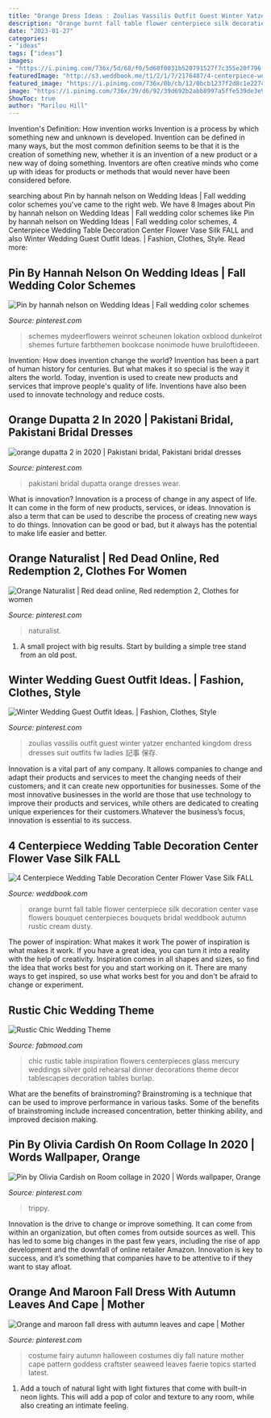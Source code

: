 ```yaml
---
title: "Orange Dress Ideas : Zoulias Vassilis Outfit Guest Winter Yatzer Enchanted Kingdom Dress Dresses Suit Outfits Fw Ladies 記事 保存"
description: "Orange burnt fall table flower centerpiece silk decoration center vase flowers bouquet centerpieces bouquets bridal weddbook autumn rustic cream dusty"
date: "2023-01-27"
categories:
- "ideas"
tags: ["ideas"]
images:
- "https://i.pinimg.com/736x/5d/68/f0/5d68f0031b520791527f7c355e20f796.jpg"
featuredImage: "http://s3.weddbook.me/t1/2/1/7/2176487/4-centerpiece-wedding-table-decoration-center-flower-vase-silk-fall-burnt-orange.jpg"
featured_image: "https://i.pinimg.com/736x/0b/cb/12/0bcb1237f2d8c1e2274ebb6ebf8aa563.jpg"
image: "https://i.pinimg.com/736x/39/d6/92/39d692b2abb8997a5ffe539de3e9171f.jpg"
ShowToc: true
author: "Marilou Hill"
---
```



Invention's Definition: How invention works
Invention is a process by which something new and unknown is developed. Invention can be defined in many ways, but the most common definition seems to be that it is the creation of something new, whether it is an invention of a new product or a new way of doing something. Inventors are often creative minds who come up with ideas for products or methods that would never have been considered before.

	

		
searching about Pin by hannah nelson on Wedding Ideas | Fall wedding color schemes you've came to the right web. We have 8 Images about Pin by hannah nelson on Wedding Ideas | Fall wedding color schemes like Pin by hannah nelson on Wedding Ideas | Fall wedding color schemes, 4 Centerpiece Wedding Table Decoration Center Flower Vase Silk FALL and also Winter Wedding Guest Outfit Ideas. | Fashion, Clothes, Style. Read more:
		
    
## Pin By Hannah Nelson On Wedding Ideas | Fall Wedding Color Schemes

<img loading=lazy src="https://i.pinimg.com/736x/5d/68/f0/5d68f0031b520791527f7c355e20f796.jpg" onerror="this.onerror=null;this.src='https://tse1.mm.bing.net/th?id=OIP.2ZELYXky9VsyKP4E8-gwXwHaPY&amp;pid=15.1';" alt="Pin by hannah nelson on Wedding Ideas | Fall wedding color schemes">

_Source: pinterest.com_

>schemes mydeerflowers weinrot scheunen lokation oxblood dunkelrot shemes furture farbthemen bookcase nonimode huwe bruiloftideeen. 

	

Invention: How does invention change the world?
Invention has been a part of human history for centuries. But what makes it so special is the way it alters the world. Today, invention is used to create new products and services that improve people's quality of life. Inventions have also been used to innovate technology and reduce costs.

    
## Orange Dupatta 2 In 2020 | Pakistani Bridal, Pakistani Bridal Dresses

<img loading=lazy src="https://i.pinimg.com/736x/0b/cb/12/0bcb1237f2d8c1e2274ebb6ebf8aa563.jpg" onerror="this.onerror=null;this.src='https://tse4.mm.bing.net/th?id=OIP.10fckfLarIp6tdIDVtiTXQAAAA&amp;pid=15.1';" alt="orange dupatta 2 in 2020 | Pakistani bridal, Pakistani bridal dresses">

_Source: pinterest.com_

>pakistani bridal dupatta orange dresses wear. 

	

What is innovation?
Innovation is a process of change in any aspect of life. It can come in the form of new products, services, or ideas. Innovation is also a term that can be used to describe the process of creating new ways to do things. Innovation can be good or bad, but it always has the potential to make life easier and better.

    
## Orange Naturalist | Red Dead Online, Red Redemption 2, Clothes For Women

<img loading=lazy src="https://i.pinimg.com/736x/d2/6d/31/d26d31c2ffcb463aa7b7c16f5632bfbb.jpg" onerror="this.onerror=null;this.src='https://tse3.mm.bing.net/th?id=OIP.qI_snr_ElOfq3dQdohqMAAHaEK&amp;pid=15.1';" alt="Orange Naturalist | Red dead online, Red redemption 2, Clothes for women">

_Source: pinterest.com_

>naturalist. 

	

1. A small project with big results. Start by building a simple tree stand from an old post.

    
## Winter Wedding Guest Outfit Ideas. | Fashion, Clothes, Style

<img loading=lazy src="https://i.pinimg.com/736x/39/d6/92/39d692b2abb8997a5ffe539de3e9171f.jpg" onerror="this.onerror=null;this.src='https://tse3.mm.bing.net/th?id=OIP.hMXhwxD6o5qtXrx43EHByAHaLF&amp;pid=15.1';" alt="Winter Wedding Guest Outfit Ideas. | Fashion, Clothes, Style">

_Source: pinterest.com_

>zoulias vassilis outfit guest winter yatzer enchanted kingdom dress dresses suit outfits fw ladies 記事 保存. 

	

Innovation is a vital part of any company. It allows companies to change and adapt their products and services to meet the changing needs of their customers, and it can create new opportunities for businesses. Some of the most innovative businesses in the world are those that use technology to improve their products and services, while others are dedicated to creating unique experiences for their customers.Whatever the business’s focus, innovation is essential to its success.

    
## 4 Centerpiece Wedding Table Decoration Center Flower Vase Silk FALL

<img loading=lazy src="http://s3.weddbook.me/t1/2/1/7/2176487/4-centerpiece-wedding-table-decoration-center-flower-vase-silk-fall-burnt-orange.jpg" onerror="this.onerror=null;this.src='https://tse1.mm.bing.net/th?id=OIP.z1FjtSMcLLyORqO-ATXCWQHaK0&amp;pid=15.1';" alt="4 Centerpiece Wedding Table Decoration Center Flower Vase Silk FALL">

_Source: weddbook.com_

>orange burnt fall table flower centerpiece silk decoration center vase flowers bouquet centerpieces bouquets bridal weddbook autumn rustic cream dusty. 

	

The power of inspiration: What makes it work
The power of inspiration is what makes it work. If you have a great idea, you can turn it into a reality with the help of creativity. Inspiration comes in all shapes and sizes, so find the idea that works best for you and start working on it. There are many ways to get inspired, so use what works best for you and don't be afraid to change or experiment.

    
## Rustic Chic Wedding Theme

<img loading=lazy src="http://www.fabmood.com/wp-content/uploads/2015/05/Rustic-chic-wedding19.jpg" onerror="this.onerror=null;this.src='https://tse1.mm.bing.net/th?id=OIP.1K3DACkO-K4iL2Ve7XOgkQHaLH&amp;pid=15.1';" alt="Rustic Chic Wedding Theme">

_Source: fabmood.com_

>chic rustic table inspiration flowers centerpieces glass mercury weddings silver gold rehearsal dinner decorations theme decor tablescapes decoration tables burlap. 

	

What are the benefits of brainstroming?
Brainstroming is a technique that can be used to improve performance in various tasks. Some of the benefits of brainstroming include increased concentration, better thinking ability, and improved decision making.

    
## Pin By Olivia Cardish On Room Collage In 2020 | Words Wallpaper, Orange

<img loading=lazy src="https://i.pinimg.com/736x/09/3b/1b/093b1b3b2423629c2d1fa1e568042743.jpg" onerror="this.onerror=null;this.src='https://tse1.mm.bing.net/th?id=OIP.ey8RVrNXJCWtSlSpBHWrwwHaNK&amp;pid=15.1';" alt="Pin by Olivia Cardish on Room collage in 2020 | Words wallpaper, Orange">

_Source: pinterest.com_

>trippy. 

	

Innovation is the drive to change or improve something. It can come from within an organization, but often comes from outside sources as well. This has led to some big changes in the past few years, including the rise of app development and the downfall of online retailer Amazon. Innovation is key to success, and it’s something that companies have to be attentive to if they want to stay afloat.

    
## Orange And Maroon Fall Dress With Autumn Leaves And Cape | Mother

<img loading=lazy src="https://i.pinimg.com/736x/3e/53/d7/3e53d7b666ddb99caa402dea8559c7bb.jpg" onerror="this.onerror=null;this.src='https://tse1.mm.bing.net/th?id=OIP.3mQvtbehN2BwkvNIcObqygAAAA&amp;pid=15.1';" alt="Orange and maroon fall dress with autumn leaves and cape | Mother">

_Source: pinterest.com_

>costume fairy autumn halloween costumes diy fall nature mother cape pattern goddess craftster seaweed leaves faerie topics started latest. 

	

1. Add a touch of natural light with light fixtures that come with built-in neon lights. This will add a pop of color and texture to any room, while also creating an intimate feeling.

